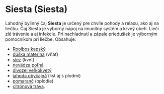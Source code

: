 Siesta (Siesta)
===============

Lahodný bylinný čaj **Siesta** je určený pre chvíle pohody a relaxu, ako aj na liečbu. Čaj Siesta je výborný nápoj na imunitný systém a krvný obeh. Lieči zlé trávenie a aj infekcie. Pri nachladnutí a zápale priedušiek je výborným pomocníkom pri liečbe. 
Obsahuje:

* [Rooibos kapský](/sip/bylinky/rooibos-kapsky)
* [dúška materina](/sip/bylinky/duska-materina) (vňať)
* [slez](/sip/bylinky/smil-lesny) (kvet)
* [nevädza poľná](/sip/bylinky/nevadza-polna)
* [divozel veľkokvetý](/sip/bylinky/divozel-velkokvety)
* [jahoda obyčajná](/sip/bylinky/jahoda-obycajna) (list aj s plodmi)
* [pomaranč](/sip/#p/citronovnik-pomarancovy) (oplodie)
* [citrónová tráva](/sip/#p/citronova-trava).
